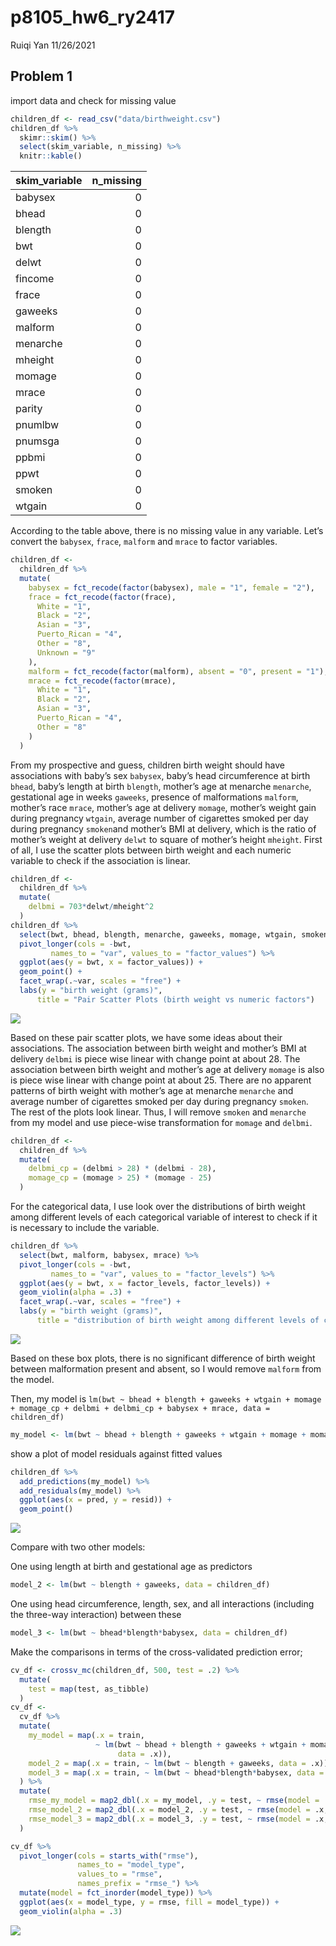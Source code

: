 p8105\_hw6\_ry2417
================
Ruiqi Yan
11/26/2021

## Problem 1

import data and check for missing value

``` r
children_df <- read_csv("data/birthweight.csv")
children_df %>% 
  skimr::skim() %>% 
  select(skim_variable, n_missing) %>% 
  knitr::kable()
```

| skim\_variable | n\_missing |
|:---------------|-----------:|
| babysex        |          0 |
| bhead          |          0 |
| blength        |          0 |
| bwt            |          0 |
| delwt          |          0 |
| fincome        |          0 |
| frace          |          0 |
| gaweeks        |          0 |
| malform        |          0 |
| menarche       |          0 |
| mheight        |          0 |
| momage         |          0 |
| mrace          |          0 |
| parity         |          0 |
| pnumlbw        |          0 |
| pnumsga        |          0 |
| ppbmi          |          0 |
| ppwt           |          0 |
| smoken         |          0 |
| wtgain         |          0 |

According to the table above, there is no missing value in any variable.
Let’s convert the `babysex`, `frace`, `malform` and `mrace` to factor
variables.

``` r
children_df <- 
  children_df %>% 
  mutate(
    babysex = fct_recode(factor(babysex), male = "1", female = "2"),
    frace = fct_recode(factor(frace),
      White = "1", 
      Black = "2", 
      Asian = "3", 
      Puerto_Rican = "4", 
      Other = "8",
      Unknown = "9"
    ),
    malform = fct_recode(factor(malform), absent = "0", present = "1"),
    mrace = fct_recode(factor(mrace),
      White = "1", 
      Black = "2", 
      Asian = "3", 
      Puerto_Rican = "4", 
      Other = "8"
    )
  )
```

From my prospective and guess, children birth weight should have
associations with baby’s sex `babysex`, baby’s head circumference at
birth `bhead`, baby’s length at birth `blength`, mother’s age at
menarche `menarche`, gestational age in weeks `gaweeks`, presence of
malformations `malform`, mother’s race `mrace`, mother’s age at delivery
`momage`, mother’s weight gain during pregnancy `wtgain`, average number
of cigarettes smoked per day during pregnancy `smoken`and mother’s BMI
at delivery, which is the ratio of mother’s weight at delivery `delwt`
to square of mother’s height `mheight`. First of all, I use the scatter
plots between birth weight and each numeric variable to check if the
association is linear.

``` r
children_df <- 
  children_df %>% 
  mutate(
    delbmi = 703*delwt/mheight^2
  ) 
children_df %>% 
  select(bwt, bhead, blength, menarche, gaweeks, momage, wtgain, smoken, delbmi) %>% 
  pivot_longer(cols = -bwt, 
         names_to = "var", values_to = "factor_values") %>% 
  ggplot(aes(y = bwt, x = factor_values)) +
  geom_point() +
  facet_wrap(.~var, scales = "free") +
  labs(y = "birth weight (grams)",
      title = "Pair Scatter Plots (birth weight vs numeric factors")
```

![](p8105_hw6_ry2417_files/figure-gfm/unnamed-chunk-4-1.png)<!-- -->

Based on these pair scatter plots, we have some ideas about their
associations. The association between birth weight and mother’s BMI at
delivery `delbmi` is piece wise linear with change point at about 28.
The association between birth weight and mother’s age at delivery
`momage` is also is piece wise linear with change point at about 25.
There are no apparent patterns of birth weight with mother’s age at
menarche `menarche` and average number of cigarettes smoked per day
during pregnancy `smoken`. The rest of the plots look linear. Thus, I
will remove `smoken` and `menarche` from my model and use piece-wise
transformation for `momage` and `delbmi`.  

``` r
children_df <- 
  children_df %>% 
  mutate(
    delbmi_cp = (delbmi > 28) * (delbmi - 28),
    momage_cp = (momage > 25) * (momage - 25)
  )
```

For the categorical data, I use look over the distributions of birth
weight among different levels of each categorical variable of interest
to check if it is necessary to include the variable.

``` r
children_df %>% 
  select(bwt, malform, babysex, mrace) %>% 
  pivot_longer(cols = -bwt, 
         names_to = "var", values_to = "factor_levels") %>% 
  ggplot(aes(y = bwt, x = factor_levels, factor_levels)) +
  geom_violin(alpha = .3) +
  facet_wrap(.~var, scales = "free") +
  labs(y = "birth weight (grams)",
      title = "distribution of birth weight among different levels of categorical varaibles")
```

![](p8105_hw6_ry2417_files/figure-gfm/unnamed-chunk-6-1.png)<!-- -->

Based on these box plots, there is no significant difference of birth
weight between malformation present and absent, so I would remove
`malform` from the model.  

Then, my model is
`lm(bwt ~ bhead + blength + gaweeks + wtgain + momage + momage_cp + delbmi + delbmi_cp + babysex + mrace, data = children_df)`

``` r
my_model <- lm(bwt ~ bhead + blength + gaweeks + wtgain + momage + momage_cp + delbmi + delbmi_cp + babysex + mrace, data = children_df)
```

show a plot of model residuals against fitted values

``` r
children_df %>% 
  add_predictions(my_model) %>% 
  add_residuals(my_model) %>% 
  ggplot(aes(x = pred, y = resid)) +
  geom_point()
```

![](p8105_hw6_ry2417_files/figure-gfm/unnamed-chunk-8-1.png)<!-- -->

Compare with two other models:

One using length at birth and gestational age as predictors

``` r
model_2 <- lm(bwt ~ blength + gaweeks, data = children_df)
```

One using head circumference, length, sex, and all interactions
(including the three-way interaction) between these

``` r
model_3 <- lm(bwt ~ bhead*blength*babysex, data = children_df)
```

Make the comparisons in terms of the cross-validated prediction error;

``` r
cv_df <- crossv_mc(children_df, 500, test = .2) %>% 
  mutate(
    test = map(test, as_tibble)
  )
cv_df <- 
  cv_df %>%
  mutate(
    my_model = map(.x = train, 
                   ~ lm(bwt ~ bhead + blength + gaweeks + wtgain + momage + momage_cp + delbmi + delbmi_cp + babysex + mrace,
                        data = .x)),
    model_2 = map(.x = train, ~ lm(bwt ~ blength + gaweeks, data = .x)),
    model_3 = map(.x = train, ~ lm(bwt ~ bhead*blength*babysex, data = .x))
  ) %>%
  mutate(
    rmse_my_model = map2_dbl(.x = my_model, .y = test, ~ rmse(model = .x, data = .y)),
    rmse_model_2 = map2_dbl(.x = model_2, .y = test, ~ rmse(model = .x, data = .y)),
    rmse_model_3 = map2_dbl(.x = model_3, .y = test, ~ rmse(model = .x, data = .y))
  )

cv_df %>% 
  pivot_longer(cols = starts_with("rmse"),
               names_to = "model_type",
               values_to = "rmse",
               names_prefix = "rmse_") %>% 
  mutate(model = fct_inorder(model_type)) %>%
  ggplot(aes(x = model_type, y = rmse, fill = model_type)) +
  geom_violin(alpha = .3)
```

![](p8105_hw6_ry2417_files/figure-gfm/unnamed-chunk-11-1.png)<!-- -->
